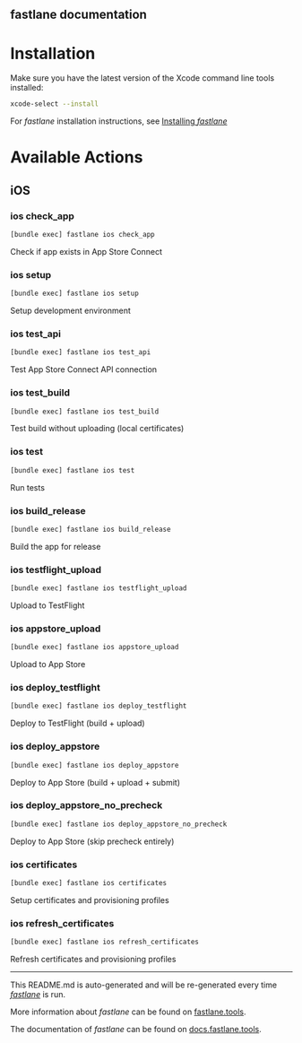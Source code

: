 fastlane documentation
----

# Installation

Make sure you have the latest version of the Xcode command line tools installed:

```sh
xcode-select --install
```

For _fastlane_ installation instructions, see [Installing _fastlane_](https://docs.fastlane.tools/#installing-fastlane)

# Available Actions

## iOS

### ios check_app

```sh
[bundle exec] fastlane ios check_app
```

Check if app exists in App Store Connect

### ios setup

```sh
[bundle exec] fastlane ios setup
```

Setup development environment

### ios test_api

```sh
[bundle exec] fastlane ios test_api
```

Test App Store Connect API connection

### ios test_build

```sh
[bundle exec] fastlane ios test_build
```

Test build without uploading (local certificates)

### ios test

```sh
[bundle exec] fastlane ios test
```

Run tests

### ios build_release

```sh
[bundle exec] fastlane ios build_release
```

Build the app for release

### ios testflight_upload

```sh
[bundle exec] fastlane ios testflight_upload
```

Upload to TestFlight

### ios appstore_upload

```sh
[bundle exec] fastlane ios appstore_upload
```

Upload to App Store

### ios deploy_testflight

```sh
[bundle exec] fastlane ios deploy_testflight
```

Deploy to TestFlight (build + upload)

### ios deploy_appstore

```sh
[bundle exec] fastlane ios deploy_appstore
```

Deploy to App Store (build + upload + submit)

### ios deploy_appstore_no_precheck

```sh
[bundle exec] fastlane ios deploy_appstore_no_precheck
```

Deploy to App Store (skip precheck entirely)

### ios certificates

```sh
[bundle exec] fastlane ios certificates
```

Setup certificates and provisioning profiles

### ios refresh_certificates

```sh
[bundle exec] fastlane ios refresh_certificates
```

Refresh certificates and provisioning profiles

----

This README.md is auto-generated and will be re-generated every time [_fastlane_](https://fastlane.tools) is run.

More information about _fastlane_ can be found on [fastlane.tools](https://fastlane.tools).

The documentation of _fastlane_ can be found on [docs.fastlane.tools](https://docs.fastlane.tools).
